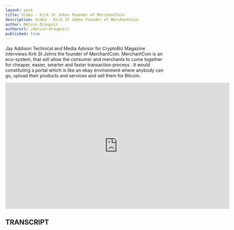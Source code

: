 ```yaml
---
layout: post
title: Video - Kirk St Johns Founder of MerchantCoin
description: Video - Kirk St Johns Founder of MerchantCoin
author: Melvin Draupnir
authorurl: /melvin-draupnir/
published: true
---
```


<p>Jay Addison Technical and Media Advisor for CryptoBiz Magazine interviews Kirk St Johns the founder of MerchantCoin. MerchantCoin is an eco-system, that will allow the consumer and merchants to come together for cheaper, easier, smarter and faster transaction process . It would constituting a portal which is like an ebay environment where anybody can go, upload their products and services and sell them for Bitcoin.</p>

<center><iframe width="700" height="394" src="https://www.youtube.com/embed/Y00Wg1x3hx4" frameborder="0" allowfullscreen></iframe></center>

<h2>TRANSCRIPT</h2>
